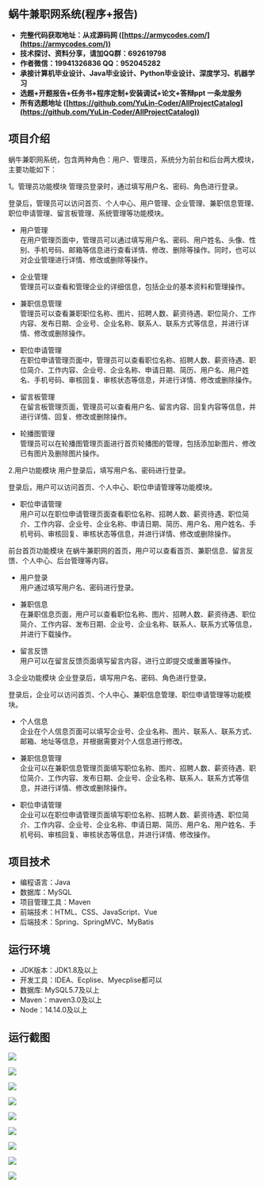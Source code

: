 ## 蜗牛兼职网系统(程序+报告)

- <b>完整代码获取地址：从戎源码网 ([https://armycodes.com/](https://armycodes.com/))</b>
- <b>技术探讨、资料分享，请加QQ群：692619798</b> 
- <b>作者微信：19941326836  QQ：952045282</b> 
- <b>承接计算机毕业设计、Java毕业设计、Python毕业设计、深度学习、机器学习</b>
- <b>选题+开题报告+任务书+程序定制+安装调试+论文+答辩ppt 一条龙服务</b>
- <b>所有选题地址 ([https://github.com/YuLin-Coder/AllProjectCatalog](https://github.com/YuLin-Coder/AllProjectCatalog)) </b>

## 项目介绍
蜗牛兼职网系统，包含两种角色：用户、管理员，系统分为前台和后台两大模块，主要功能如下：

1。管理员功能模块
管理员登录时，通过填写用户名、密码、角色进行登录。

登录后，管理员可以访问首页、个人中心、用户管理、企业管理、兼职信息管理、职位申请管理、留言板管理、系统管理等功能模块。

- 用户管理  
  在用户管理页面中，管理员可以通过填写用户名、密码、用户姓名、头像、性别、手机号码、邮箱等信息进行查看详情、修改、删除等操作。同时，也可以对企业管理进行详情、修改或删除等操作。

- 企业管理  
  管理员可以查看和管理企业的详细信息，包括企业的基本资料和管理操作。

- 兼职信息管理  
  管理员可以查看兼职职位名称、图片、招聘人数、薪资待遇、职位简介、工作内容、发布日期、企业号、企业名称、联系人、联系方式等信息，并进行详情、修改或删除操作。

- 职位申请管理  
  在职位申请管理页面中，管理员可以查看职位名称、招聘人数、薪资待遇、职位简介、工作内容、企业号、企业名称、申请日期、简历、用户名、用户姓名、手机号码、审核回复、审核状态等信息，并进行详情、修改或删除操作。

- 留言板管理  
  在留言板管理页面，管理员可以查看用户名、留言内容、回复内容等信息，并进行详情、回复、修改或删除操作。

- 轮播图管理  
  管理员可以在轮播图管理页面进行首页轮播图的管理，包括添加新图片、修改已有图片及删除图片操作。

2.用户功能模块
用户登录后，填写用户名、密码进行登录。

登录后，用户可以访问首页、个人中心、职位申请管理等功能模块。

- 职位申请管理  
  用户可以在职位申请管理页面查看职位名称、招聘人数、薪资待遇、职位简介、工作内容、企业号、企业名称、申请日期、简历、用户名、用户姓名、手机号码、审核回复、审核状态等信息，并进行详情、修改或删除操作。

前台首页功能模块
在蜗牛兼职网的首页，用户可以查看首页、兼职信息、留言反馈、个人中心、后台管理等内容。

- 用户登录  
  用户通过填写用户名、密码进行登录。

- 兼职信息  
  在兼职信息页面，用户可以查看职位名称、图片、招聘人数、薪资待遇、职位简介、工作内容、发布日期、企业号、企业名称、联系人、联系方式等信息，并进行下载操作。

- 留言反馈  
  用户可以在留言反馈页面填写留言内容，进行立即提交或重置等操作。

3.企业功能模块
企业登录后，填写用户名、密码、角色进行登录。

登录后，企业可以访问首页、个人中心、兼职信息管理、职位申请管理等功能模块。

- 个人信息  
  企业在个人信息页面可以填写企业号、企业名称、图片、联系人、联系方式、邮箱、地址等信息，并根据需要对个人信息进行修改。

- 兼职信息管理  
  企业可以在兼职信息管理页面填写职位名称、图片、招聘人数、薪资待遇、职位简介、工作内容、发布日期、企业号、企业名称、联系人、联系方式等信息，并进行详情、修改或删除操作。

- 职位申请管理  
  企业可以在职位申请管理页面填写职位名称、招聘人数、薪资待遇、职位简介、工作内容、企业号、企业名称、申请日期、简历、用户名、用户姓名、手机号码、审核回复、审核状态等信息，并进行详情、修改操作。

## 项目技术
- 编程语言：Java
- 数据库：MySQL
- 项目管理工具：Maven
- 前端技术：HTML、CSS、JavaScript、Vue
- 后端技术：Spring、SpringMVC、MyBatis

## 运行环境
- JDK版本：JDK1.8及以上
- 开发工具：IDEA、Ecplise、Myecplise都可以
- 数据库: MySQL5.7及以上
- Maven：maven3.0及以上
- Node：14.14.0及以上

## 运行截图
![](screenshot/1.png)

![](screenshot/2.png)

![](screenshot/3.png)

![](screenshot/4.png)

![](screenshot/5.png)

![](screenshot/6.png)

![](screenshot/7.png)

![](screenshot/8.png)

![](screenshot/9.png)
